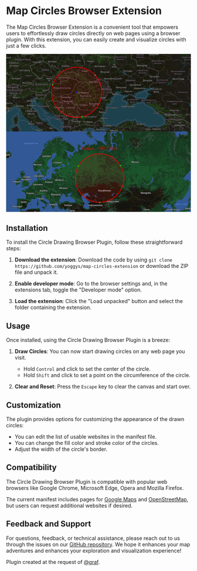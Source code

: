 # Map Circles Browser Extension

The Map Circles Browser Extension is a convenient tool that empowers users to effortlessly draw circles directly on web pages using a browser plugin. With this extension, you can easily create and visualize circles with just a few clicks.

![Example usage](https://github.com/yoggys/map-circles-extension/blob/main/assets/usage.png)

## Installation

To install the Circle Drawing Browser Plugin, follow these straightforward steps:

1. **Download the extension**: Download the code by using `git clone https://github.com/yoggys/map-circles-extension` or download the ZIP file and unpack it.

2. **Enable developer mode**: Go to the browser settings and, in the extensions tab, toggle the "Developer mode" option.

3. **Load the extension**: Click the "Load unpacked" button and select the folder containing the extension.

## Usage

Once installed, using the Circle Drawing Browser Plugin is a breeze:

1. **Draw Circles**: You can now start drawing circles on any web page you visit.

   - Hold `Control` and click to set the center of the circle.
   - Hold `Shift` and click to set a point on the circumference of the circle.

2. **Clear and Reset**: Press the `Escape` key to clear the canvas and start over.

## Customization

The plugin provides options for customizing the appearance of the drawn circles:

- You can edit the list of usable websites in the manifest file.
- You can change the fill color and stroke color of the circles.
- Adjust the width of the circle's border.

## Compatibility

The Circle Drawing Browser Plugin is compatible with popular web browsers like Google Chrome, Microsoft Edge, Opera and Mozilla Firefox.

The current manifest includes pages for [Google Maps](https://www.google.pl/maps/) and [OpenStreetMap](https://www.openstreetmap.org/), but users can request additional websites if desired.

## Feedback and Support

For questions, feedback, or technical assistance, please reach out to us through the issues on our [GitHub repository](https://github.com/yoggys/map-circles-extension).
We hope it enhances your map adventures and enhances your exploration and visualization experience!

Plugin created at the request of [@graf](https://www.youtube.com/user/I360FlipStuff).
